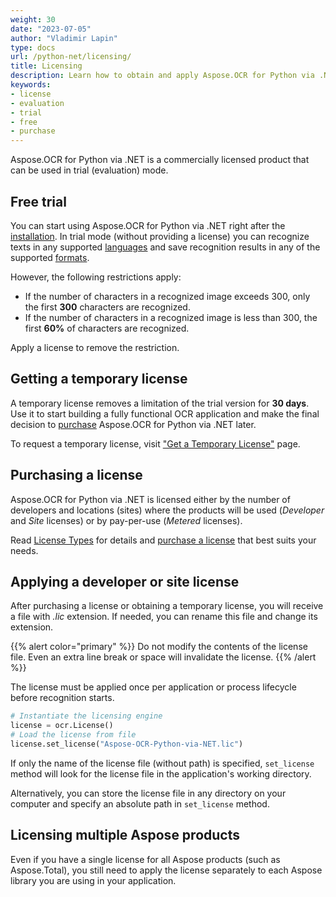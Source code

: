 ```yaml
---
weight: 30
date: "2023-07-05"
author: "Vladimir Lapin"
type: docs
url: /python-net/licensing/
title: Licensing
description: Learn how to obtain and apply Aspose.OCR for Python via .NET license and discover limitations of the trial version.
keywords:
- license
- evaluation
- trial
- free
- purchase
---
```


Aspose.OCR for Python via .NET is a commercially licensed product that can be used in trial (evaluation) mode.

## Free trial

You can start using Aspose.OCR for Python via .NET right after the [installation](/ocr/python-net/installation/). In trial mode (without providing a license) you can recognize texts in any supported [languages](/ocr/python-net/recognition-languages/) and save recognition results in any of the supported [formats](/ocr/python-net/supported-file-formats/).

However, the following restrictions apply:

- If the number of characters in a recognized image exceeds 300, only the first **300** characters are recognized.
- If the number of characters in a recognized image is less than 300, the first **60%** of characters are recognized.

Apply a license to remove the restriction.

## Getting a temporary license

A temporary license removes a limitation of the trial version for **30 days**. Use it to start building a fully functional OCR application and make the final decision to [purchase](https://purchase.aspose.com/admin/pricing/ocr/family) Aspose.OCR for Python via .NET later.

To request a temporary license, visit ["Get a Temporary License"](https://purchase.aspose.com/temporary-license) page.

## Purchasing a license

Aspose.OCR for Python via .NET is licensed either by the number of developers and locations (sites) where the products will be used (_Developer_ and _Site_ licenses) or by pay-per-use (_Metered_ licenses).

Read [License Types](https://purchase.aspose.com/policies/license-types) for details and [purchase a license](https://purchase.aspose.com/admin/pricing/ocr/family) that best suits your needs.

## Applying a developer or site license

After purchasing a license or obtaining a temporary license, you will receive a file with _.lic_ extension. If needed, you can rename this file and change its extension.

{{% alert color="primary" %}} 
Do not modify the contents of the license file. Even an extra line break or space will invalidate the license.
{{% /alert %}} 

The license must be applied once per application or process lifecycle before recognition starts.

```python
# Instantiate the licensing engine
license = ocr.License()
# Load the license from file
license.set_license("Aspose-OCR-Python-via-NET.lic")
```

If only the name of the license file (without path) is specified, `set_license` method will look for the license file in the application's working directory.

Alternatively, you can store the license file in any directory on your computer and specify an absolute path in `set_license` method.

## Licensing multiple Aspose products

Even if you have a single license for all Aspose products (such as Aspose.Total), you still need to apply the license separately to each Aspose library you are using in your application.
